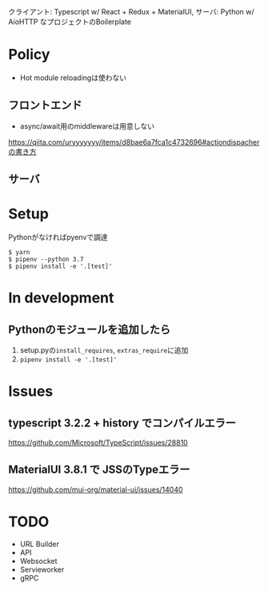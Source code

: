 クライアント: Typescript w/ React + Redux + MaterialUI, サーバ: Python w/ AioHTTP なプロジェクトのBoilerplate

# Policy

* Hot module reloadingは使わない


## フロントエンド

* async/await用のmiddlewareは用意しない

https://qiita.com/uryyyyyyy/items/d8bae6a7fca1c4732696#actiondispacherの書き方


## サーバ


# Setup

Pythonがなければpyenvで調達

```
$ yarn
$ pipenv --python 3.7
$ pipenv install -e '.[test]'
```

# In development
## Pythonのモジュールを追加したら

1. setup.pyの`install_requires`, `extras_require`に追加
2. `pipenv install -e '.[test]'`


# Issues

## typescript 3.2.2 + history でコンパイルエラー

https://github.com/Microsoft/TypeScript/issues/28810


## MaterialUI 3.8.1 で JSSのTypeエラー

https://github.com/mui-org/material-ui/issues/14040


# TODO

* URL Builder
* API
* Websocket
* Servieworker
* gRPC
